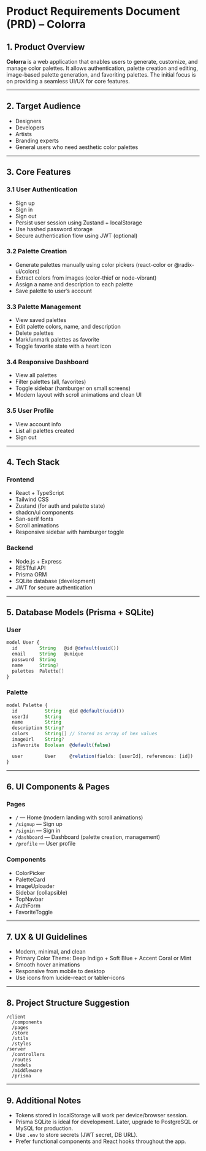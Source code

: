 # Product Requirements Document (PRD) – Colorra

## 1. Product Overview

**Colorra** is a web application that enables users to generate, customize, and manage color palettes. It allows authentication, palette creation and editing, image-based palette generation, and favoriting palettes. The initial focus is on providing a seamless UI/UX for core features.

---

## 2. Target Audience

- Designers
- Developers
- Artists
- Branding experts
- General users who need aesthetic color palettes

---

## 3. Core Features

### 3.1 User Authentication
- Sign up
- Sign in
- Sign out
- Persist user session using Zustand + localStorage
- Use hashed password storage
- Secure authentication flow using JWT (optional)

### 3.2 Palette Creation
- Generate palettes manually using color pickers (react-color or @radix-ui/colors)
- Extract colors from images (color-thief or node-vibrant)
- Assign a name and description to each palette
- Save palette to user’s account

### 3.3 Palette Management
- View saved palettes
- Edit palette colors, name, and description
- Delete palettes
- Mark/unmark palettes as favorite
- Toggle favorite state with a heart icon

### 3.4 Responsive Dashboard
- View all palettes
- Filter palettes (all, favorites)
- Toggle sidebar (hamburger on small screens)
- Modern layout with scroll animations and clean UI

### 3.5 User Profile
- View account info
- List all palettes created
- Sign out

---

## 4. Tech Stack

### Frontend
- React + TypeScript
- Tailwind CSS
- Zustand (for auth and palette state)
- shadcn/ui components
- San-serif fonts
- Scroll animations
- Responsive sidebar with hamburger toggle

### Backend
- Node.js + Express
- RESTful API
- Prisma ORM
- SQLite database (development)
- JWT for secure authentication

---

## 5. Database Models (Prisma + SQLite)

### User
```ts
model User {
  id        String   @id @default(uuid())
  email     String   @unique
  password  String
  name      String?
  palettes  Palette[]
}
```

### Palette
```ts
model Palette {
  id          String   @id @default(uuid())
  userId      String
  name        String
  description String?
  colors      String[] // Stored as array of hex values
  imageUrl    String?
  isFavorite  Boolean  @default(false)

  user        User     @relation(fields: [userId], references: [id])
}
```

---

## 6. UI Components & Pages

### Pages
- `/` — Home (modern landing with scroll animations)
- `/signup` — Sign up
- `/signin` — Sign in
- `/dashboard` — Dashboard (palette creation, management)
- `/profile` — User profile

### Components
- ColorPicker
- PaletteCard
- ImageUploader
- Sidebar (collapsible)
- TopNavbar
- AuthForm
- FavoriteToggle

---

## 7. UX & UI Guidelines

- Modern, minimal, and clean
- Primary Color Theme: Deep Indigo + Soft Blue + Accent Coral or Mint
- Smooth hover animations
- Responsive from mobile to desktop
- Use icons from lucide-react or tabler-icons

---

## 8. Project Structure Suggestion

```
/client
  /components
  /pages
  /store
  /utils
  /styles
/server
  /controllers
  /routes
  /models
  /middleware
  /prisma
```

---

## 9. Additional Notes

- Tokens stored in localStorage will work per device/browser session.
- Prisma SQLite is ideal for development. Later, upgrade to PostgreSQL or MySQL for production.
- Use `.env` to store secrets (JWT secret, DB URL).
- Prefer functional components and React hooks throughout the app.
